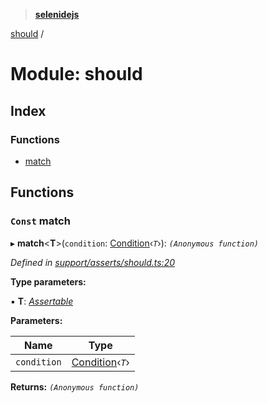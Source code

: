 > **[selenidejs](../README.md)**

[should](should.md) /

# Module: should

## Index

### Functions

* [match](should.md#const-match)

## Functions

### `Const` match

▸ **match**<**T**>(`condition`: [Condition](../classes/condition.md)‹*`T`*›): *`(Anonymous function)`*

*Defined in [support/asserts/should.ts:20](https://github.com/knowledgeexpert/selenidejs/blob/master/lib/support/asserts/should.ts#L20)*

**Type parameters:**

▪ **T**: *[Assertable](../interfaces/assertable.md)*

**Parameters:**

Name | Type |
------ | ------ |
`condition` | [Condition](../classes/condition.md)‹*`T`*› |

**Returns:** *`(Anonymous function)`*